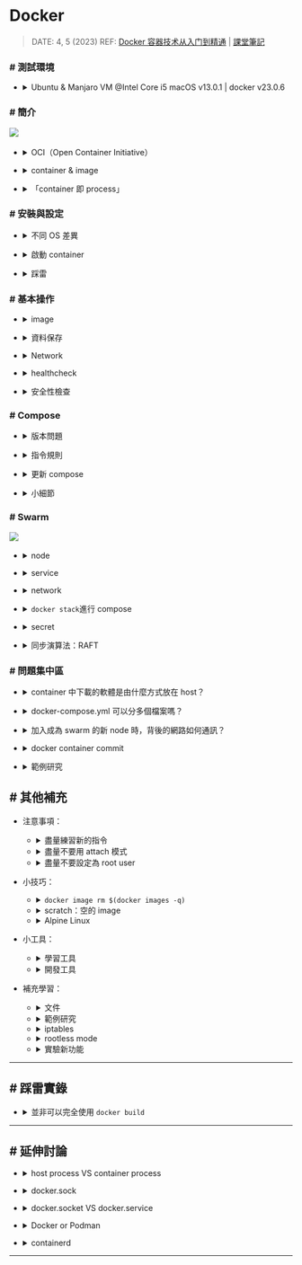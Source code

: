 ##### <!-- 收起 -->

<style> 
.imgBox{
  display: flex; 
  flex-direction: column; 
  margin: 5%; 
  justify-content: center;
  border: 2px solid black;
}
</style>

<!------------  style  ------------>

<!----------- ref start ----------->

[compose file version]: https://docs.docker.com/compose/history/
[sysdig]: https://sysdig.com/
[CVE]: https://cve.mitre.org/
[Snyk]: https://snyk.io/
[Trivy]: https://github.com/aquasecurity/trivy#how-to-pronounce-the-name-trivy
[Remote Development]: https://code.visualstudio.com/docs/remote/remote-overview
[Docker Bench Security]: https://github.com/docker/docker-bench-security
[docker manifest]: https://docs.docker.com/engine/reference/commandline/manifest/
[Kubernetes 停止支持 Docker 了？]: https://youtu.be/VTFjIfOLP8c
[Don't Panic: Kubernetes and Docker]: https://kubernetes.io/blog/2020/12/02/dont-panic-kubernetes-and-docker/
[OCI]: https://opencontainers.org/
[Docker rootless mode]: https://docs.docker.com/engine/security/rootless/
[docker 容器技术从入门到精通]: https://www.udemy.com/course/docker-china/learn/lecture/27213604#overview
[課堂筆記]: https://dockertips.readthedocs.io/en/latest/
[setup docker on manjaro linux]: https://credibledev.com/setup-docker-on-manjaro-linux/
[host pid of a process running in a docker container]: https://www.baeldung.com/linux/docker-container-process-host-pid
[OrbStack (課推)]: https://orbstack.dev/
[minikube (宇推)]: https://dhwaneetbhatt.com/blog/run-docker-without-docker-desktop-on-macos
[掛載 docker.sock 的用意？]: https://ephrain.net/docker-%E6%8E%9B%E8%BC%89-var-run-docker-sock-%E7%9A%84%E7%94%A8%E6%84%8F%EF%BC%9F/
[Buildx]: https://docs.docker.com/build/architecture/
[How to remove intermediate images from a build after the build?]: https://stackoverflow.com/questions/50126741/how-to-remove-intermediate-images-from-a-build-after-the-build
[Dockerfile reference]: https://docs.docker.com/engine/reference/builder/
[Migrate to Compose V2]: https://docs.docker.com/compose/migrate/
[學習範本]: https://github.com/stars/ocup0311/lists/docker-%E7%AF%84%E4%BE%8B%E5%AD%B8%E7%BF%92
[RAFT]: http://thesecretlivesofdata.com/raft/
[Play with Docker]: https://labs.play-with-docker.com/
[鳥哥 iptables]: https://linux.vbird.org/linux_server/centos6/0250simple_firewall.php#netfilter
[初探 IPTABLES 流動之路 - 以 Docker 為範例]: https://www.hwchiu.com/iptables-1.html
[Docker - iptables 小知識]: https://www.gss.com.tw/blog/%E6%AF%8F%E6%97%A5%E5%B0%8F%E7%9F%A5%E8%AD%98-19-docker-%E7%B6%B2%E8%B7%AF%E7%AF%87-3-iptables
[Multi-platform 文件]: https://docs.docker.com/build/building/multi-platform/

<!------------ ref end ------------>

# Docker

> DATE: 4, 5 (2023)
> REF: [Docker 容器技术从入门到精通] | [課堂筆記]

### # 測試環境

- <details close>
  <summary>Ubuntu & Manjaro VM @Intel Core i5 macOS v13.0.1 | docker v23.0.6</summary>

  ![](../src/image/docker_version.png)

  </details>

### # 簡介

![](https://i.imgur.com/NQOoI0m.png)

<!-- OCI -->

- <details close>
  <summary>OCI（Open Container Initiative）</summary>

  - [OCI]

  - 由 Google、Docker、Red Hat 等聯合發起

  - 致力於容器技術的標準化

    - runtime spec

      - 規定容器的基本操作：下載鏡像，創建容器，啟動容器等

    - image spec

      - 主要定義鏡像的基本格式

  </details>

<!-- container & image -->

- <details close>
  <summary>container & image</summary>

  - container 可視為執行中的 image，其在 image layer 上加上`read-write`，形成 container layer

    ![](https://i.imgur.com/W85FYbx.png)

  - 執行中的 container 可以再輸出為 image，保留當下的狀態

  </details>

<!-- 「container 即 process」 -->

- <details close>
  <summary>「container 即 process」</summary>

  - 範例：

    - 啟動一個 ngmix container 的步驟如下：
    - 由 containerd-shim 先產生一個 process，也就是建立一個 container (PID 18728)
    - 再從 18728 fork 出 ngnix
    - `docker container exec -it` 出一個 shell，也是從 18728 fork 出來

    ![](https://i.imgur.com/Mxb7YGA.png)

  ![](https://i.imgur.com/w4w1YE2.png)

  </details>

### # 安裝與設定

<!-- 不同 OS 差異 -->

- <details close>
  <summary>不同 OS 差異</summary>

  - mac: Docker Desktop (不推)、[OrbStack (課推)]、[minikube (宇推)]
  - manjaro: [Setup Docker on Manjaro Linux]
  - ubuntua: 可以使用 `get-docker.sh`

  </details>

<!-- 啟動 container -->

- <details close>
  <summary>啟動 container</summary>

  - `docker container run -it -u $(id -u):$(id -g) --name container_name image_name`
  - `-u $(id -u):$(id -g)`以設定使用 builder user 在 docker 中執行，未指定則為 root
  - container 裡的 root 是另外建立可用來使用 container 內部的權限的 user。跟主機 root 為不同的 user

    ![](https://i.imgur.com/tOtQyfr.png)
    ![](https://i.imgur.com/x9fx0kd.png)

  </details>

<!-- 踩雷 -->

- <details close>
  <summary>踩雷</summary>

  - 似乎是在同一台 mac 上啟動的兩台 linux VM 同時安裝時，其中一台出現此狀況，過一陣子後，在安裝就通過了

    ```sh
    E: Could not get lock /var/lib/dpkg/lock-frontend. It is held by process 23606 (unattended-upgr)
    E: Unable to acquire the dpkg frontend lock (/var/lib/dpkg/lock-frontend), is another process using it?
    ```

    ![](https://i.imgur.com/iRHUQmp.jpg)

  - 執行 `sudo docker container run -it manjarolinux/base`

    - 出現錯誤：

      ```sh
      ERRO[0131] error waiting for container:

      docker: Post "http://%2Fvar%2Frun%2Fdocker.sock/v1.42/containers/6e0067bf32173e5e55907b38eaa071632453d45700ed46e8fffb121dcabd6242/start": dial unix /var/run/docker.sock: i/o timeout.
      ```

    - manjaro 的 terminal 卡住了，VM 整個黑頻無法排解
    - 目前只能以「還原」來解決
    - 後來將記憶體從 4GB 改為 8GB，就正常了（但不確定是否只是剛好，還是真的需要這麼高配置）

  - docker-buildx

    - manjaro 需再自行下載 `sudo pacman -Sy docker-buildx`

  - [Migrate to Compose V2]

    - ubuntu 下載最新 docker 時，已下載 V2
    - `sudo apt-get install docker-compose-plugin`
    - Compose V1 已經不維護了
    - 指令更改`docker-compose`-->`docker compose`

  </details>

### # 基本操作

<!-- image -->

- <details close>
  <summary>image</summary>

  <!-- 建立 image 的各種方法 -->

  - <details close>
    <summary>建立 image 的各種方法</summary>

    ![](https://i.imgur.com/qDaMoxv.png)

    - Build、Commit --> Save、Push

    <!-- Registry -->

    - <details close>
      <summary>Registry</summary>

      - Docker Hub, Quay, Harbor..等等
      - `docker search <搜尋關鍵字>`：預設從 Docker Hub 上搜尋
      - `docker search quay.io/<搜尋關鍵字>`：指定 Registry

      ![](https://i.imgur.com/RkO4NVE.png)

      </details>

    <!-- docker image build -->

    - <details close>
      <summary><code>docker image build</code></summary>

      <!-- 延伸問題： -->

      - <details close>
        <summary>延伸問題：</summary>

        - Ｑ：dockerfile 裡面寫的某些 apt-get 是在什麼階段下載？包成 image 時、pull image 時、container run 時?

          - 在 build image 時，會將 apt-get 的東西存在 image 中

        - Ｑ：在 image build 時，會使用 cache，那麼其是以哪些內容來進行 hash？

          ![](https://i.imgur.com/Iedr5qv.png)

        - Ｑ：若環境一樣，dockerfile & 使用到的任何 file 都一樣，是否最後 build 出來的 image ID 也會一樣？

          - 測試：即便在同台機器，將前一次的 image、cache 全刪除後，再 build 一次，image ID 已經改變為不相同

          - 研究過程：

            ![](https://i.imgur.com/XE5fVgl.png)

            - 但我會疑惑的點是，因為我用 `docker container ls -a` 並沒查到 intermediate container ，所以我才以為他已經關掉了（當我 apt-get 失敗時，我是可以查到那個 intermediate container 的）

          - 結論：因為 intermediate container 的 container ID 也有 cache，所以 image ID 會不同

        </details>

      <!-- 範例研究： -->

      - <details close>
        <summary>範例研究：</summary>

        - `FROM ubuntu:20.04 RUN apt-get update..`，會啟動一個 ubuntu:20.04 的 container，在 container 中 run `apt-get`
        - 若沒有 ubuntu:20.04 的 image 則會自動 pull

        ```dockerfile
        # EX.
        FROM ubuntu:20.04
        RUN apt-get update && \
            DEBIAN_FRONTEND=noninteractive apt-get install --no-install-recommends -y python3.9 python3-pip python3.9-dev
        ADD hello.py /
        CMD ["python3", "/hello.py"]
        ```

        </details>

      </details>

    <!-- docker image push -->

    - <details close>
      <summary><code>docker image push</code></summary>

      - 預設不會自動將最新一次 push 同步更新到 latest，得另外 push 一個 latest 版本
      - 預設會直接用新的覆蓋掉 Registry 上舊的 image

      </details>

    <!-- docker container commit -->

    - <details close>
      <summary><code>docker container commit</code></summary>

      - 每次產生的 image ID 都不同

      </details>

    </details>

  <!-- image build -->

  - <details close>
    <summary>image build</summary>

    <!-- image build 的架構已更新 (改用 Buildx/BuildKit) -->

    - <details close>
      <summary>image build 的架構已更新 (改用 Buildx/BuildKit)</summary>

      <br>

      ![](https://i.imgur.com/ynEztD3.png)

      <br>

      - `Buildx` (client) + `BuildKit` (server)
      - `builders`: BuildKit 的 instance
      - [Buildx]

        - 包含 創建 ＆ 管理 builders 的公共建設(utilities)
        - manjaro 需再自行下載 `sudo pacman -Sy docker-buildx`

      <br>

      ![](https://i.imgur.com/TMYoF5C.png)

      <!-- 與舊版 build 比較 -->

      - <details close>
        <summary>與舊版 build 比較</summary>

        - cache

          - 舊：當下完全無使用，即刻刪除
          - 新：Least Recently Used（LRU），一段時間未使用才刪除

          ![](https://i.imgur.com/Jwg8EFU.png)

        - build context

          - 舊：會將整個 folder 打包
          - 新：只當需要時，buildkit 才向 buildx 請求

        - builder
          ![](https://i.imgur.com/xwlp8qf.png)

        - <mark>TODO:</mark> 已知手動刪除 cache、builder。手動刪除 intermediate image/container 待研究

          - 手動刪除 cache、builder 請查 `docker buildx` & `docker builder`
          - [How to remove intermediate images from a build after the build?] 可事先以 LABEL 方式標註，來做刪除。但不知未標註時該如何刪除。

        - <mark>TODO:Q</mark> 是否還需要 `.dockerignore` ？
          (因為其作法改為當有需求時，buildkit 才會向 buildx 發送請求。而不像舊的方式會直接打包整個資料夾過去。)

        </details>

      <!-- Multi-platform images (buildx) -->

      - <details close>
        <summary>Multi-platform images (buildx)</summary>

        - 可以在一台電腦上，直接 build 各種硬體架構的 image
          (EX. 在 amd64 的主機上也可以 build 給 arm64 使用的 image)

        - 須先用 container 開一個 `docker-container` driver 的 builder

          - REF：[Multi-platform 文件]

          - 快速使用：`docker buildx create --use`

        - build 完後，並不會出現在 image ls 中，可加 `--push` 直接上傳

        ```sh
        # 建立 docker-container driver 的 builder 並切換過去使用
        $ docker buildx create --use

        # EX. build 出 linux/arm/v7,linux/arm64/v8,linux/amd64 三種架構的 image
        $ docker buildx build --push --platform linux/arm/v7,linux/arm64/v8,linux/amd64 -t <image_name> <folder_name>
        ```

        </details>

      </details>

    <!-- Dockerfile -->

    - <details close>
      <summary>Dockerfile</summary>

      - `FROM` 挑選原則：

        - 盡量官方、開源
        - 盡量精簡小巧 (常用 Alpine Linux，非常輕量的 Linux)
        - 固定版本

      - `RUN`

        - RUN 一次會產生一層 layer，因此盡量將指令集中在一個 RUN，縮小空間 (用 `&& \` 連)
        - 我認為應該只在以功能性或刻意分層時，才寫在不同 RUN（不知實作時是否會有這種需求？）
        - 一些中間過渡所需的軟體，可在使用完後刪除以節省空間（但須寫在同一 RUN 才有用）

      - `ADD` vs `COPY`

        - `ADD` 會自動解壓縮，`COPY` 不會
        - `ADD` 可以從 URL 加過來，`COPY` 只能複製本地檔案
        - `COPY` 會複製檔案權限， `ADD` 不會

      - `ENTRYPOINT`＋`CMD`

        - 兩者都只有最後一個生效
        - `ENTRYPOINT` 為該指令的進入點，`CMD` 為 container run 的默認指令

        - 兩種格式：Shell & Exec

          - Shell:

            ```dockerfile
            CMD echo "hello world"
            ```

          - Exec:

            ```dockerfile
            CMD ["echo", "hello world"]
            ```

      - `LABEL`

        - EX. Name & Version 。只會標註在 metadata 中，而不會直接顯示在 image 上，因此 build 的時候依然需要指定

      - `USER`

        - 須先有 user 才能指定

      </details>

    <!-- Multi-stage builds -->

    - <details close>
      <summary>Multi-stage builds</summary>

      - 前面的過渡層不會保存在 image 中，可以大大降低 image 空間

      </details>

    </details>

  </details>

<!-- 資料保存 -->

- <details close>
  <summary>資料保存</summary>

  - 默認：

    - container stop，資料還在
    - container rm，資料不在

  - 永久保存：

    - Data Volume：由 Docker 管理 (/var/lib/docker/volumes/)
    - Bind Mount：自訂位置

  <br>

  ![](https://i.imgur.com/DUZqsCY.png)

  - mac 存在 Docker Desktop VM

    ![](https://i.imgur.com/3hxwRmf.png)

  - 連結後，檔案並非 host & container 兩個檔案同步，而是直接操作一個檔案
    (也可以直接在 container 刪除 host 的檔案)

  - 推薦使用 volume 來儲存資料

  - bind mount 可以用來搭建特殊環境，以操作 host 的檔案
    (EX. 搭建 gcc 編譯環境，用來編譯 host 上的檔案)
    (EX. 用 vscode 的 Dev Containers 套件，搭建專案開發環境，以 container 開啟 host 上的專案 folder)

  - <mark>TODO:</mark> volume 的所有方法，都只有掛載？也就是只有在掛載的位置上有儲存資料？

    - 目前簡單測試 `sshfs` 方式也是只有設定為 volume 端有資料，若將那台 host 斷開連線，則其他 host 無法讀寫資料，且會卡住。

  </details>

<!-- Network -->

- <details close>
  <summary>Network</summary>

  <!-- bride -->

  - <details close>
    <summary>bride</summary>

    - Docker Daemon 自動創建一個 `bridge`(也就是 `docker0`)
    - 每開一個 container，docker0 就產生一個 `veth` 跟 container 對接
    - 往外部連接時，透過 `Nat` 轉成 host 的 ip

    ![](https://i.imgur.com/SpRh5lQ.png)

    - 手動建立的 bridge 有 DNS 功能，內建 (docker0) 的沒有

      - EX. `docker container exec -it box1 ping box2` 可用 box2 取代他的 ip

    </details>

  <!-- host -->

  - <details close>
    <summary>host</summary>

    - 直接建立在 host 上

    </details>

  <!-- none -->

  - <details close>
    <summary>none</summary>

    - 沒有與外部網路連接

    </details>

  <!-- Docker 所使用的 network 技術： -->

  - <details close>
    <summary>Docker 所使用的 network 技術：</summary>

    - 端口轉發（port forwarding），是靠 `iptables` 完成的
    - 不同的容器通過 `Network namespace` 進行了隔離
      （<mark>TODO:</mark> 沒模擬成功，尚未找出原因）

    </details>

  </details>

<!-- healthcheck -->

- <details close>
  <summary>healthcheck</summary>

  - <mark>TODO:Q</mark> 會偏好寫在 dockerfile、run、docker-compose.yml？

    - 我認為更喜歡寫在 dockerfile，但現成 image 大部分沒寫 healthcheck
    - 也可能當要組成更健全的架構時，都會再另外寫一層 dockerfile？

  </details>

<!-- 安全性檢查 -->

- <details close>
  <summary>安全性檢查</summary>
  - 檢查執行環境

  - [Docker Bench Security]：本地

    - 範例畫面

    ![](../src/image/SAMPLE_docker_bench_security.png)

  - 檢查程式碼 [CVE]

    - [Snyk]：線上

      - 範例畫面

      ![](../src/image/SAMPLE_Snyk.png)

    - [Trivy]：本地

      - 範例畫面

      ![](../src/image/SAMPLE_Trivy.png)

  - 執行時的動態監控

    - [sysdig]：付費

  </details>

### # Compose

<!-- 版本問題 -->

- <details close>
  <summary>版本問題</summary>

  - `compose file` 跟 `docker compose CLI` 的 version 是指兩件事
  - Compose V2 已經合併 compose file 版本，所以 .yml 中不用再定義版本 ([compose file version])

  </details>

<!-- 指令規則 -->

- <details close>
  <summary>指令規則</summary>

  - 先 Options 後 Commands

    ```sh
    # EX. 先 -f 後 ps
    $ docker compose -f /folder/docker-compose.yml ps
    ```

  - 進行背景執行 `-d`

    ```sh
    # 需注意 -d 是 up 的 Options，所以須加在 up 之後
    $ docker compose -f /folder/docker-compose.yml up -d
    ```

  - 將 `up` 前面的所有 Options 整個想像成一包 compose name，接下來的所有操作，都需要先輸入那整串之後，再使用 Commands

    ```sh
    # EX. 以此 up 的 compose
    $ docker compose -f /folder/docker-compose.yml up -d
    # 使用 stop 時，需如下指令
    $ docker compose -f /folder/docker-compose.yml stop
    ```

  </details>

<!-- 更新 compose -->

- <details close>
  <summary>更新 compose</summary>

  - 修改已經 up 的 compose，可以不先停止，直接再下一次 `up` 指令更新。但一些特需變化需再加上 Options 來處理
    (`docker compose up --help`查看 Options)

    ```sh
    # EX. 有需要重新 build，則需加上 --build，會自動檢查是否有需要更新 build 的需求
    $ docker compose up -d --build
    ```

  - 常用更新指令：
    - `--remove-orphans`：有移除 service 時
    - `--build`：有更改 dockerfile 時
    - `restart`：有更改 volume 時

  </details>

<!-- 小細節 -->

- <details close>
  <summary>小細節</summary>

  <!-- env -->

  - <details close>
    <summary>env</summary>

    - 環境變數默認使用`.env`檔案，並在`.yml`中以 `${ENV_NAME}` 方式來使用

    </details>

  <!-- network -->

  - <details close>
    <summary>network</summary>

    - 默認自動建立一個 network 把所有 service 連起來
    - docker compose 會將 service name 也寫進 DNS

    </details>

  <!-- scale -->

  - <details close>
    <summary>scale</summary>

    - `--scale flask=3` 是指總共 3 個，而不是再增加 3 個
    - 自動做了 load balance

    </details>

  <!-- depends_on -->

  - <details close>
    <summary><code>depends_on</code></summary>

    - 等待以下 service 啟動，才進行啟動此 service
    - 也可設定依賴在該 service 的 condition
      (EX. 處在 healthy)
    - 不會追蹤狀態，只在 run 時做依賴
      (EX. 若啟動後，被依賴的 service 轉為 unhealthy，依賴的 service 並不會動態調整)

    </details>

  </details>

### # Swarm

![](https://i.imgur.com/E1HMtwk.png)

<!-- node -->

- <details close>
  <summary>node</summary>

  - 預設 manager 本身也可當作一個 worker 使用
  - init 之後，會得到加入該 swarm 的 token
  - 可透過 `docker swarm join-token <manager/worker>` 來查詢加入新 manager/worker 的 token

  </details>

<!-- service -->

- <details close>
  <summary>service</summary>

  - `docker service create` 來建立 service
  - 一個 service 可包括多個 replica (container)
  - 某個 replica 的 container exit，會自動補開 container
  - 各種 ID 關係

    - `docker service ls` 中，service id
    - `docker service ps` 中，task id
      ![](https://i.imgur.com/twe5WkU.png)
    - `docker container ls`中，container id
      ![](https://i.imgur.com/p6gGjcO.png)

  </details>

<!-- network -->

- <details close>
  <summary>network</summary>

  ![](https://i.imgur.com/P8DiltT.jpg)

  - 當加入新 node 後，會同步在該 node 上建立所有的 overlay network

  <!-- overlay -->

  - <details close>
    <summary><code>overlay</code></summary>

    - 稱為「東西走向」

    - 用在 node 之間的內部網路連接

    - 使用 VXLAN + UDP 來實現

    - 使用 VIP (virtual ip) 進行 service 內部 load balance

      - 當有 service 的 container 使用到 overlay 時，會自動建立一個用來 load balance 的空間，在其中建立 VIP
      - 用來在 service 的 replica 間進行 load balance
      - 一個 service 對應一個 VIP，每個 VIP 透過 iptables + ipvs 轉發給多個 replica
      - EX. 圖中 lb-mylay

        ![](https://i.imgur.com/aDeJkna.png)

    - 研究方法：

      - 可用 `sudo tcpdump -i enp0s8 port 4789` 捕抓 VXLAN 封包，以進行測試 (port 4789 為 VXLAN)

    </details>

  <!-- docker_gwbridge -->

  - <details close>
    <summary><code>docker_gwbridge</code> (gate way bridge)</summary>

    - 稱為「南北走向」

    - 對外部的網路連接

    </details>

  <!-- ingress -->

  - <details close>
    <summary><code>ingress</code></summary>

    ![](https://i.imgur.com/b9uL3ua.png)

    - 也屬於 overlay，提供給「外部訪問內部」使用
    - 從外部進來的封包會透過 `ingress overlay` 進行轉發

    <!-- 步驟： -->

    - <details close>
      <summary>步驟：</summary>

      - 使用 -p 5566:80 轉 port，iptables 中的 `DOCKER-INGRESS` chain 會將 local 的 port 5566 轉發到 `docker_gwbridge` 的 port 5566
      - 透過 `ingress-sbox` 連接 `ingress overlay` & `docker_gwbridge`
      - 從`docker_gwbridge` port 5566 進來的會被做一個 MARK
      - 被 MARK 的內容會被 ipvs 進行隨機 load blance 通過 ingress overlay 傳到各個 replica

      </details>

    <!-- 研究方法： -->

    - <details close>
      <summary>研究方法：</summary>

      - `sudo iptables -vnL -t nat`

        - 用於列出 NAT 表格中的規則，並提供詳細的封包和字節計數信息。這對於了解網絡地址轉換規則的配置和效果非常有用。

      - iptables

        - [Docker - iptables 小知識]

        - 可以看到有一條 Chain `DOCKER-INGRESS` 做了 `tcp dpt:8080 to:172.27.0.2:8080`，也就是將 local 的 8080 轉到 `docker_gwbridge` 的 8080

      - `docker run -it --rm -v /var/run/docker/netns:/netns --privileged=true nicolaka/netshoot nsenter --net=/netns/ingress_sbox `

        - 利用 volume 方式，開一個 container 來查看 ingress-sbox 內部
        - `iptables -vnL -t mangle` 查到從`docker_gwbridge`該 port 進來的會被做一個 MARK：`tcp dpt:8080 MARK set 0x102`

        - 使用 `ipvsadm` 可以看到 `MARK set 0x102` 的內容會被進行隨機 load blance 到各個 replica

      - ipvs

        ![](https://i.imgur.com/PJmPUy4.png)

        - 用來實現 load blance (stateless 分配)
        - `ipvsadm`

      </details>

    </details>

  </details>

<!-- docker stack -->

- <details close>
  <summary><code>docker stack</code>進行 compose</summary>

  - swarm 的 compose
  - 一樣需下載 docker compose，使用 .yml
  - 需使用已經 build 好的 image

  </details>

<!-- secret -->

- <details close>
  <summary>secret</summary>

  <!-- 建立方式： -->

  - <details close>
    <summary>建立方式：</summary>

    - 明文寫入

      - EX. `echo 123 | docker secret create my_pass -`
      - 末端的 `-` 代表 stdin

    - 使用檔案

      - EX. `docker secret create my_pass my_pass.txt`

    - 在 compose 中設定

      ```yml
      secrets:
        my_pass:
          file: my_pass.txt
      ```

    </details>

  - `docker secret inspect`只會看到其資訊，不會顯示 secret 本身
  - secret 可放進 container 中 `/run/secrets/`
  - 約定俗成以 env 存 secret 的 filename，如：
    `-e MY_PASSWORD_FILE=/run/secrets/my_pass`

  <!-- 一般步驟： -->

  - <details close>
    <summary>一般步驟：</summary>

    - 建立 secret
    - 以`--secret MYSECRET`使 container 帶入
    - 約定俗成以 env 設定 secret 的 file

    </details>

  </details>

<!-- 同步演算法：RAFT -->

- <details close>
  <summary>同步演算法：RAFT</summary>

  - [RAFT] 共識算法，用於分佈式系統中的一致性協議

  - 三個角色：Leader、Candidate、Follower

  <!-- 總結兩個關鍵 -->

  - <details close>
    <summary>總結兩個關鍵</summary>

    - timeout 為隨機 150 ~ 300 ms，可以形成時間差
    - 有 term 大小之分，可以確定誰才是最新的 Leader

    </details>

  <!-- 簡述過程 -->

  - <details close>
    <summary>簡述過程</summary>

    - Log Replication
      - 透過心跳傳遞同步
      - Leader 先將更新內容放進 log，收到多數 Follower 也存好 log，才會正式更新資料，並回傳 client
    - Leader Election
      - 隨機 150~300 ms 沒收到心跳，就會成為 Candidate，投給自己並叫別人投你，該 term 中還沒投票的就會投給你
      - 收到多數票就成為 Leader，開始收發心跳
    - 遇到 Partition (網路被分開)
      - 當 Partition 被修復，看到更高的 term 的 Leader，較小的 term Leader 會自己下台
      - small term node 都會 roll back 到最後一次 commit，再跟新 Leader 同步

    </details>

  </details>

### # 問題集中區

<!-- container 中下載的軟體是由什麼方式放在 host？ -->

- <details close>
  <summary>container 中下載的軟體是由什麼方式放在 host？</summary>

  - <mark>TODO:Q</mark> container 中下載的軟體是由什麼方式放在 host？當 host 已有需下載的軟體時，怎麼做？當 host 沒有時，怎麼做？還是不管 host 有沒有，在 host 中都是只有分配一個空間給 docker 使用，而 host 不知道是哪些軟體？

  </details>

<!-- docker-compose.yml 可以分多個檔案嗎？ -->

- <details close>
  <summary>docker-compose.yml 可以分多個檔案嗎？</summary>

  - <mark>TODO:Q</mark> docker-compose.yml 可以分多個檔案嗎？

  </details>

<!-- 加入成為 swarm 的新 node 時，背後的網路如何通訊？ -->

- <details close>
  <summary>加入成為 swarm 的新 node 時，背後的網路如何通訊？</summary>

  - <mark>TODO:Q</mark> 使用 `docker swarm join --token <TOKEN> <IP>:<PORT>` 在新主機加入成為 swarm 的新 node 時，背後的網路如何通訊？使用廣播？

  </details>

<!-- docker container commit -->

- <details close>
  <summary>docker container commit</summary>

  - <mark>TODO:Q</mark> 在開發中不常使用 `docker container commit` ?

  </details>

<!-- 範例研究： -->

- <details close>
  <summary>範例研究</summary>

  - <mark>TODO:</mark> 範例研究： `--restart unless-stopped`

  </details>

## # 其他補充

<!-- 注意事項 -->

- 注意事項：

  <!-- 盡量練習新的指令 -->

  - <details close>
    <summary>盡量練習新的指令</summary>

    - 以後版本若要完全捨棄舊版指令時，才不用改一堆腳本
    - EX.`docker container run`取代`docker run`
    - EX.`docker container rm`取代`docker rm`
    - EX.`docker container stop`取代`docker stop`
    - EX.`docker container ls`取代`docker ps`

    </details>

  <!-- 盡量不要用 attach 模式 -->

  - <details close>
    <summary>盡量不要用 attach 模式</summary>

    - 使用`-d`detach 模式、`logs`輸出、`exec`輸入取代

      ```shell
      # EX.
      $ docker container run -d image_name
      $ docker container logs container_name
      $ docker container exec -it container_name shell_name
      ```

    - attach 很難關掉：有些情況`ctr+p ctr+q`沒作用，`ctr+c`之後又會把 container stop

    </details>

  <!-- 盡量不要設定為 root user -->

  - <details close>
    <summary>盡量不要設定為 root user</summary>

    - 可在 dockerfile、container run 中設定
    - <mark>TODO:</mark> 再找機會研究 container 中 root 可造成的風險

    </details>

<!-- 小技巧 -->

- 小技巧：

  <!-- docker image rm $(docker images -q) -->

  - <details close>
    <summary><code>docker image rm $(docker images -q)</code></summary>

    </details>

  <!-- scratch：空的 image -->

  - <details close>
    <summary>scratch：空的 image</summary>

    </details>

  <!-- Alpine Linux -->

  - <details close>
    <summary>Alpine Linux</summary>

    - 非常輕量的 Linux
    - 常用 Alpine Linux 來當 container 的底層

    </details>

<!-- 小工具 -->

- 小工具：

  <!-- 學習工具 -->

  - <details close>
    <summary>學習工具</summary>

    - [Play with Docker]：UI 操作，快速模擬 docker

    </details>

  <!-- 開發工具 -->

  - <details close>
    <summary>開發工具</summary>

    - [Remote Development]

      - <mark>TODO:</mark> 找時間將此 vscode 套件融入開發使用
      - 使用 docker 建立開發環境，來開發遠端的檔案

    - [Docker Bench Security]

      - 安全性檢查
      - 藉由訪問整個主機中的 docker 的相關檔案，來協助檢查使用 docker 執行環境
      - 須先啟動 container 再進行檢查
      - 並非只檢查個別專案的檔案

      ![](../src/image/GPT_docker_bench_security.png)

    </details>

<!-- 補充學習 -->

- 補充學習：

  <!-- 文件 -->

  - <details close>
    <summary>文件</summary>

    - [Dockerfile reference]

    </details>

  <!-- 範例研究 -->

  - <details close>
    <summary>範例研究</summary>

    - [學習範本]

    </details>

  <!-- iptables -->

  - <details close>
    <summary>iptables</summary>

    - [鳥哥 iptables]

      ![](https://i.imgur.com/ay4aLYh.png)

    - [初探 IPTABLES 流動之路 - 以 Docker 為範例]

      ![](https://i.imgur.com/VxV7WRK.png)

    </details>

  <!-- rootless mode -->

  - <details close>
    <summary>rootless mode</summary>

    - [Docker rootless mode]
    - version 20.10 以上

    </details>

  <!-- 實驗新功能 -->

  - <details close>
    <summary>實驗新功能</summary>

    - [docker manifest]

    </details>

---

## # 踩雷實錄

<!-- 並非可以完全使用 docker build -->

- <details close>
  <summary>並非可以完全使用 <code>docker build</code></summary>

  - [Buildx] 文件中提到，新版本中 `docker build` 會默認使用 `Buildx`
  - 事實上使用 `docker build` 確實是使用 `Buildx` 來進行 biuld 的行為
  - 但是並非可以完全使用 `docker build` 來代替 `docker buildx build` ！！
  - 例如使用 `--platform` 時，只能以 `docker buildx build` 來執行

  </details>

---

## # 延伸討論

<!-- host process VS container process -->

- <details close>
  <summary>host process VS container process</summary>

  - [Host PID of a Process Running in a Docker Container]
    解釋 host process VS container process
  - <mark>TODO:</mark> 照著範例走一次

  </details>

<!-- docker.sock -->

- <details close>
  <summary>docker.sock</summary>

  > [掛載 docker.sock 的用意？]

  - <mark>TODO:</mark> 研究哪些情況該用與不用 `docker.sock`
  - <mark>TODO:</mark> 更深入研究 `docker.sock` ＆ `Docker daemon`

  </details>

<!-- docker.socket 跟 docker.service 的關係 -->

- <details close>
  <summary>docker.socket VS docker.service</summary>

  - <mark>TODO:</mark> 研究 docker.socket 跟 docker.service 的關係

  ![](https://i.imgur.com/aaOKVwD.png)

  </details>

<!-- Docker or Podman -->

- <details close>
  <summary>Docker or Podman</summary>

  - REF：

    - [Don't Panic: Kubernetes and Docker]
    - [Kubernetes 停止支持 Docker 了？]

  - 總結：

    - CRI (container runtime interface)

      - (2020) 支持 CRI 的 container runtime 只有 `containerd` 跟 `cri-o`
      - <mark>TODO:Q</mark> 但 docker 使用 containerd，是否可以把接口方式調整一下，就可以繼續跟 k8s 對接了？

    - k8s 不維護 `dockershim`，dockershim 是 kubelet 與 docker 的 CRI 接口

  </details>

<!-- containerd -->

- <details close>
  <summary>containerd</summary>

  - 一個開源的 container runtime
  - docker 即是使用 containerd

  ![](../src/image/GPT_containerd.png)

  </details>

---

